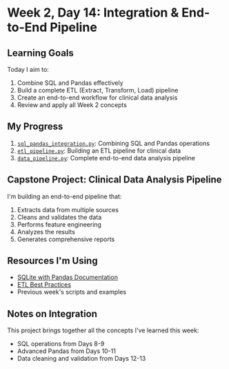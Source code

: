 # Week 2, Day 14: Integration & End-to-End Pipeline

## Learning Goals

Today I aim to:
1. Combine SQL and Pandas effectively
2. Build a complete ETL (Extract, Transform, Load) pipeline
3. Create an end-to-end workflow for clinical data analysis
4. Review and apply all Week 2 concepts

## My Progress

1. [`sql_pandas_integration.py`](./sql_pandas_integration.py): Combining SQL and Pandas operations
2. [`etl_pipeline.py`](./etl_pipeline.py): Building an ETL pipeline for clinical data
3. [`data_pipeline.py`](./data_pipeline.py): Complete end-to-end data analysis pipeline

## Capstone Project: Clinical Data Analysis Pipeline

I'm building an end-to-end pipeline that:
1. Extracts data from multiple sources
2. Cleans and validates the data
3. Performs feature engineering
4. Analyzes the results
5. Generates comprehensive reports

## Resources I'm Using

- [SQLite with Pandas Documentation](https://pandas.pydata.org/docs/reference/api/pandas.read_sql.html)
- [ETL Best Practices](https://www.sqlite.org/lang_select.html)
- Previous week's scripts and examples

## Notes on Integration

This project brings together all the concepts I've learned this week:
- SQL operations from Days 8-9
- Advanced Pandas from Days 10-11
- Data cleaning and validation from Days 12-13